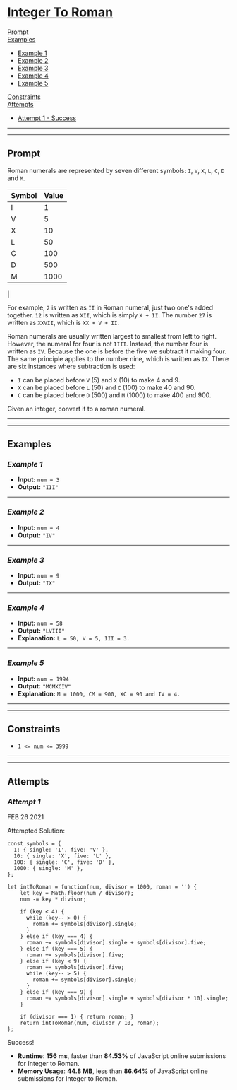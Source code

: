 # [**Integer To Roman**](https://leetcode.com/problems/integer-to-roman/)

[Prompt](#prompt)  
[Examples](#examples)
- [Example 1](#example-1)  
- [Example 2](#example-2)  
- [Example 3](#example-3)  
- [Example 4](#example-4)  
- [Example 5](#example-5)  

[Constraints](#constraints)  
[Attempts](#attempts)  
- [Attempt 1 - Success](#attempt-1)

---
---
## **Prompt**
Roman numerals are represented by seven different symbols: `I`, `V`, `X`, `L`, `C`, `D` and `M`.  

|**Symbol** | **Value**|
|-----------|:---------|
|I          | 1        |
|V          | 5        |
|X          | 10       |
|L          | 50       |
|C          | 100      |
|D          | 500      |
|M          | 1000     |
|
  
For example, `2` is written as `II` in Roman numeral, just two one's added together. `12` is written as `XII`, which is simply `X + II`. The number `27` is written as `XXVII`, which is `XX + V + II`.

Roman numerals are usually written largest to smallest from left to right. However, the numeral for four is not `IIII`. Instead, the number four is written as `IV`. Because the one is before the five we subtract it making four. The same principle applies to the number nine, which is written as `IX`. There are six instances where subtraction is used:

- `I` can be placed before `V` (5) and `X` (10) to make 4 and 9. 
- `X` can be placed before `L` (50) and `C` (100) to make 40 and 90. 
- `C` can be placed before `D` (500) and `M` (1000) to make 400 and 900.  

Given an integer, convert it to a roman numeral.

---
---
## **Examples**

### *Example 1*

- **Input:** `num = 3`
- **Output:** `"III"`

---
### *Example 2*

- **Input:** `num = 4`
- **Output:** `"IV"`

---
### *Example 3*

- **Input:** `num = 9`
- **Output:** `"IX"`

---
### *Example 4*

- **Input:** `num = 58`
- **Output:** `"LVIII"`
- **Explanation:** `L = 50, V = 5, III = 3.`

---
### *Example 5*

- **Input:** `num = 1994`
- **Output:** `"MCMXCIV"`
- **Explanation:** `M = 1000, CM = 900, XC = 90 and IV = 4.`

---
---
## **Constraints**
- `1 <= num <= 3999`

---   
---
## **Attempts**

### *Attempt 1*
FEB 26 2021

Attempted Solution:
```
const symbols = {
  1: { single: 'I', five: 'V' },
  10: { single: 'X', five: 'L' },
  100: { single: 'C', five: 'D' },
  1000: { single: 'M' },
};

let intToRoman = function(num, divisor = 1000, roman = '') {
    let key = Math.floor(num / divisor);
    num -= key * divisor;

    if (key < 4) {
      while (key-- > 0) {
        roman += symbols[divisor].single;
      }
    } else if (key === 4) {
      roman += symbols[divisor].single + symbols[divisor].five;
    } else if (key === 5) {
      roman += symbols[divisor].five;
    } else if (key < 9) {
      roman += symbols[divisor].five;
      while (key-- > 5) {
        roman += symbols[divisor].single;
      }
    } else if (key === 9) {
      roman += symbols[divisor].single + symbols[divisor * 10].single;
    }

    if (divisor === 1) { return roman; }
    return intToRoman(num, divisor / 10, roman);
};
```

Success!
- **Runtime**: **156 ms**, faster than **84.53%** of JavaScript online submissions for Integer to Roman.
- **Memory Usage**: **44.8 MB**, less than **86.64%** of JavaScript online submissions for Integer to Roman.